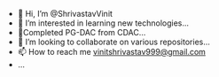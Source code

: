 - 👋 Hi, I’m @ShrivastavVinit
- 👀 I’m interested in learning new technologies...
- 🌱Completed PG-DAC from CDAC...
- 💞️ I’m looking to collaborate on various repositories...
- 📫 How to reach me vinitshrivastav999@gmail.com
- ...

<!---
ShrivastavVinit/ShrivastavVinit is a ✨ special ✨ repository because its `README.md` (this file) appears on your GitHub profile.
You can click the Preview link to take a look at your changes.
--->
